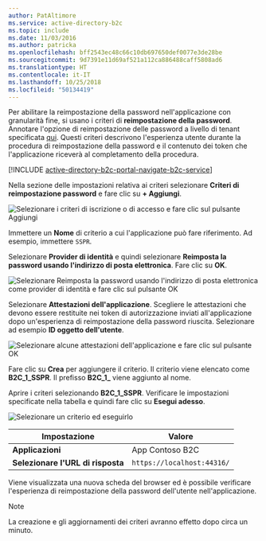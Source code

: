 ```yaml
---
author: PatAltimore
ms.service: active-directory-b2c
ms.topic: include
ms.date: 11/03/2016
ms.author: patricka
ms.openlocfilehash: bff2543ec48c66c10db697650def0077e3de28be
ms.sourcegitcommit: 9d7391e11d69af521a112ca886488caff5808ad6
ms.translationtype: HT
ms.contentlocale: it-IT
ms.lasthandoff: 10/25/2018
ms.locfileid: "50134419"
---
```

Per abilitare la reimpostazione della password nell'applicazione con granularità fine, si usano i criteri di **reimpostazione della password**. Annotare l'opzione di reimpostazione delle password a livello di tenant specificata [qui](../articles/active-directory-b2c/active-directory-b2c-reference-sspr.md). Questi criteri descrivono l'esperienza utente durante la procedura di reimpostazione della password e il contenuto dei token che l'applicazione riceverà al completamento della procedura.

[!INCLUDE [active-directory-b2c-portal-navigate-b2c-service](active-directory-b2c-portal-navigate-b2c-service.md)]

Nella sezione delle impostazioni relativa ai criteri selezionare **Criteri di reimpostazione password** e fare clic su **+ Aggiungi**.

![Selezionare i criteri di iscrizione o di accesso e fare clic sul pulsante Aggiungi](media/active-directory-b2c-create-password-reset-policy/add-b2c-password-reset-policy.png)

Immettere un **Nome** di criterio a cui l'applicazione può fare riferimento. Ad esempio, immettere `SSPR`.

Selezionare **Provider di identità** e quindi selezionare **Reimposta la password usando l'indirizzo di posta elettronica**. Fare clic su **OK**.

![Selezionare Reimposta la password usando l'indirizzo di posta elettronica come provider di identità e fare clic sul pulsante OK](media/active-directory-b2c-create-password-reset-policy/add-b2c-password-reset-identity-providers.png)

Selezionare **Attestazioni dell'applicazione**. Scegliere le attestazioni che devono essere restituite nei token di autorizzazione inviati all'applicazione dopo un'esperienza di reimpostazione della password riuscita. Selezionare ad esempio **ID oggetto dell'utente**.

![Selezionare alcune attestazioni dell'applicazione e fare clic sul pulsante OK](media/active-directory-b2c-create-password-reset-policy/add-b2c-password-reset-application-claims.png)

Fare clic su **Crea** per aggiungere il criterio. Il criterio viene elencato come **B2C_1_SSPR**. Il prefisso **B2C_1_** viene aggiunto al nome.

Aprire i criteri selezionando **B2C_1_SSPR**. Verificare le impostazioni specificate nella tabella e quindi fare clic su **Esegui adesso**.

![Selezionare un criterio ed eseguirlo](media/active-directory-b2c-create-password-reset-policy/run-b2c-password-reset-policy.png)

| Impostazione      | Valore  |
| ------------ | ------ |
| **Applicazioni** | App Contoso B2C |
| **Selezionare l'URL di risposta** | `https://localhost:44316/` |

Viene visualizzata una nuova scheda del browser ed è possibile verificare l'esperienza di reimpostazione della password dell'utente nell'applicazione.

> [!NOTE]
> La creazione e gli aggiornamenti dei criteri avranno effetto dopo circa un minuto.
>
